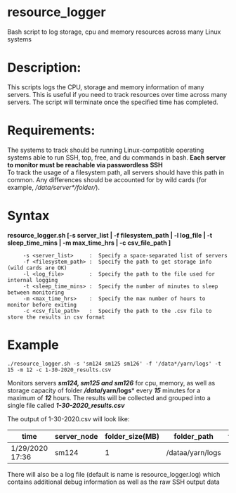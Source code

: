 # resource_logger
Bash script to log storage, cpu and memory resources across many Linux systems

# Description:

This scripts logs the CPU, storage and memory information of many servers.
This is useful if you need to track resources over time across many servers.
The script will terminate once the specified time has completed.

# Requirements:

The systems to track should be running Linux-compatible operating systems able to run SSH, top, free, and du commands in bash.
**Each server to monitor must be reachable via passwordless SSH**  
To track the usage of a filesystem path, all servers should have this path in common. Any differences should be accounted for by wild cards (for example, */data/server\*/folder/*).

# Syntax
**resource_logger.sh [-s server_list | -f filesystem_path | -l log_file | -t sleep_time_mins | -m max_time_hrs | -c csv_file_path ]**

         -s <server_list>     :  Specify a space-separated list of servers  
         -f <filesystem_path> :  Specify the path to get storage info (wild cards are OK)  
         -l <log_file>        :  Specify the path to the file used for internal logging  
         -t <sleep_time_mins> :  Specify the number of minutes to sleep between monitoring  
         -m <max_time_hrs>    :  Specify the max number of hours to monitor before exiting  
         -c <csv_file_path>   :  Specify the path to the .csv file to store the results in csv format  

# Example
`./resource_logger.sh -s 'sm124 sm125 sm126' -f '/data*/yarn/logs' -t 15 -m 12 -c 1-30-2020_results.csv`  
  
  Monitors servers ***sm124, sm125 and sm126*** for cpu, memory, as well as storage capacity of folder ***/data*/yarn/logs*** every ***15*** minutes 
  for a maximum of ***12*** hours. The results will be collected and grouped into a single file called ***1-30-2020_results.csv***
  
  The output of 1-30-2020.csv will look like:
  
  |time	|server_node	|folder_size(MB)	|folder_path	|top_cpu_usg	|mem_total	|mem_used	|mem_free	|mem_shared	|mem_cached	|mem_avail|
  |-----|-------------|-----------------|-------------|-------------|-----------|---------|---------|-----------|-----------|---------|
  |1/29/2020 17:36	|sm124	|1	|/dataa/yarn/logs	|15	|131450436	|7416064	|122293336	|129064	|1741036	|122932628|

  There will also be a log file (default is name is resource_logger.log) which contains additional debug information as well as the raw SSH output data
  
 
